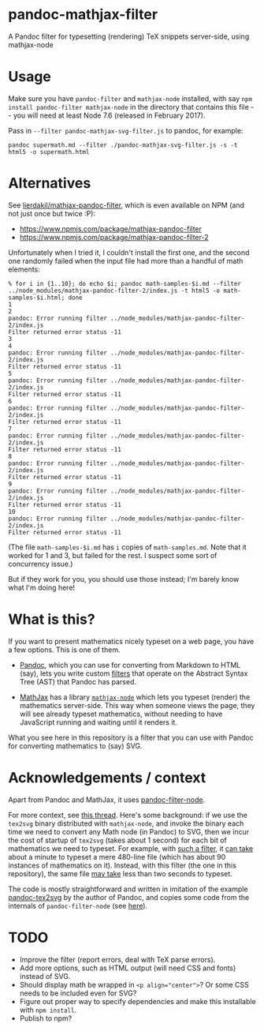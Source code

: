 # pandoc-mathjax-filter
A Pandoc filter for typesetting (rendering) TeX snippets server-side, using mathjax-node

# Usage

Make sure you have `pandoc-filter` and `mathjax-node` installed, with say `npm install pandoc-filter mathjax-node` in the directory that contains this file -- you will need at least Node 7.6 (released in February 2017).

Pass in `--filter pandoc-mathjax-svg-filter.js` to pandoc, for example:

    pandoc supermath.md --filter ./pandoc-mathjax-svg-filter.js -s -t html5 -o supermath.html

# Alternatives

See [lierdakil/mathjax-pandoc-filter](https://github.com/lierdakil/mathjax-pandoc-filter), which is even available on NPM (and not just once but twice :P):

* https://www.npmjs.com/package/mathjax-pandoc-filter
* https://www.npmjs.com/package/mathjax-pandoc-filter-2

Unfortunately when I tried it, I couldn't install the first one, and the second one randomly failed when the input file had more than a handful of math elements:

    % for i in {1..10}; do echo $i; pandoc math-samples-$i.md --filter ../node_modules/mathjax-pandoc-filter-2/index.js -t html5 -o math-samples-$i.html; done
    1
    2
    pandoc: Error running filter ../node_modules/mathjax-pandoc-filter-2/index.js
    Filter returned error status -11
    3
    4
    pandoc: Error running filter ../node_modules/mathjax-pandoc-filter-2/index.js
    Filter returned error status -11
    5
    pandoc: Error running filter ../node_modules/mathjax-pandoc-filter-2/index.js
    Filter returned error status -11
    6
    pandoc: Error running filter ../node_modules/mathjax-pandoc-filter-2/index.js
    Filter returned error status -11
    7
    pandoc: Error running filter ../node_modules/mathjax-pandoc-filter-2/index.js
    Filter returned error status -11
    8
    pandoc: Error running filter ../node_modules/mathjax-pandoc-filter-2/index.js
    Filter returned error status -11
    9
    pandoc: Error running filter ../node_modules/mathjax-pandoc-filter-2/index.js
    Filter returned error status -11
    10
    pandoc: Error running filter ../node_modules/mathjax-pandoc-filter-2/index.js
    Filter returned error status -11

(The file `math-samples-$i.md` has `i` copies of `math-samples.md`. Note that it worked for 1 and 3, but failed for the rest. I suspect some sort of concurrency issue.)

But if they work for you, you should use those instead; I'm barely know what I'm doing here!

# What is this?
If you want to present mathematics nicely typeset on a web page, you have a few options. This is one of them.

- [Pandoc](https://pandoc.org/), which you can use for converting from Markdown to HTML (say), lets you write custom [filters](https://pandoc.org/filters.html) that operate on the Abstract Syntax Tree (AST) that Pandoc has parsed.

- [MathJax](https://www.mathjax.org/) has a library [`mathjax-node`](https://github.com/mathjax/MathJax-node) which lets you typeset (render) the mathematics server-side. This way when someone views the page, they will see already typeset mathematics, without needing to have JavaScript running and waiting until it renders it.

What you see here in this repository is a filter that you can use with Pandoc for converting mathematics to (say) SVG.

# Acknowledgements / context
Apart from Pandoc and MathJax, it uses [pandoc-filter-node](https://github.com/mvhenderson/pandoc-filter-node).

For more context, see [this thread](https://github.com/jgm/pandoc/issues/3153). Here's some background: if we use the `tex2svg` binary distributed with `mathjax-node`, and invoke the binary each time we need to convert any Math node (in Pandoc) to SVG, then we incur the cost of startup of `tex2svg` (takes about 1 second) for each bit of mathematics we need to typeset. For example, with [such a filter](https://gist.github.com/shreevatsa/7be352a692fef4cdccc76d03b9f12bf8), it [can take](https://github.com/jgm/pandoc/issues/3153#issuecomment-343199416) about a minute to typeset a mere 480-line file (which has about 90 instances of mathematics on it). Instead, with this filter (the one in this repository), the same file [may take](https://github.com/jgm/pandoc/issues/3153#issuecomment-343199416) less than two seconds to typeset.

The code is mostly straightforward and written in imitation of the example [pandoc-tex2svg](https://github.com/jgm/pandoc-tex2svg) by the author of Pandoc, and copies some code from the internals of `pandoc-filter-node` (see [here](https://github.com/mvhenderson/pandoc-filter-node/issues/7)).

# TODO
- Improve the filter (report errors, deal with TeX parse errors).
- Add more options, such as HTML output (will need CSS and fonts) instead of SVG.
- Should display math be wrapped in `<p align="center">`? Or some CSS needs to be included even for SVG?
- Figure out proper way to specify dependencies and make this installable with `npm install`.
- Publish to npm?
